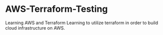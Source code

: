 # AWS-Terraform-Testing
Learning AWS and Terraform
Learning to utilize terraform in order to build cloud infrastructure on AWS.
